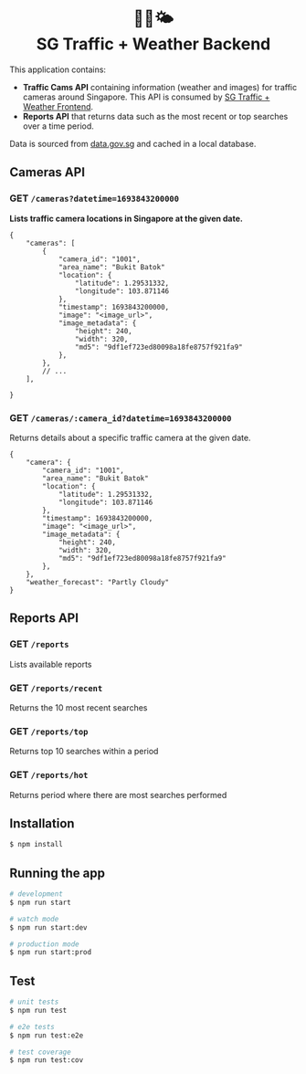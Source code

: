 <h1 align="center" style="">
  📸🚦🌤<br/>
  SG Traffic + Weather Backend
</h1>


This  application contains:
- **Traffic Cams API** containing information (weather and images) for traffic cameras around Singapore. This API is consumed by [SG Traffic + Weather Frontend](https://github.com/kyle-cognizant/sg-traffic-weather-frontend).
- **Reports API** that returns data such as the most recent or top searches over a time period.

Data is sourced from [data.gov.sg](https://data.gov.sg) and cached in a local database.

## Cameras API

### GET `/cameras?datetime=1693843200000`
**Lists traffic camera locations in Singapore at the given date.**

```
{ 
    "cameras": [
        {
            "camera_id": "1001",
            "area_name": "Bukit Batok"
            "location": {
                "latitude": 1.29531332,
                "longitude": 103.871146
            },
            "timestamp": 1693843200000,
            "image": "<image_url>",
            "image_metadata": {
                "height": 240,
                "width": 320,
                "md5": "9df1ef723ed80098a18fe8757f921fa9"
            },
        },
        // ...
    ],

}
```

### GET `/cameras/:camera_id?datetime=1693843200000`
Returns details about a specific traffic camera at the given date.

```
{ 
    "camera": {
        "camera_id": "1001",
        "area_name": "Bukit Batok"
        "location": {
            "latitude": 1.29531332,
            "longitude": 103.871146
        },
        "timestamp": 1693843200000,
        "image": "<image_url>",
        "image_metadata": {
            "height": 240,
            "width": 320,
            "md5": "9df1ef723ed80098a18fe8757f921fa9"
        },
    },
    "weather_forecast": "Partly Cloudy"
}
```

## Reports API

### GET `/reports`
Lists available reports

### GET `/reports/recent`
Returns the 10 most recent searches

### GET `/reports/top`
Returns top 10 searches within a period

### GET `/reports/hot`
Returns period where there are most searches performed



## Installation

```bash
$ npm install
```

## Running the app

```bash
# development
$ npm run start

# watch mode
$ npm run start:dev

# production mode
$ npm run start:prod
```

## Test

```bash
# unit tests
$ npm run test

# e2e tests
$ npm run test:e2e

# test coverage
$ npm run test:cov
```

